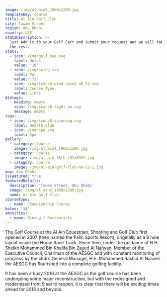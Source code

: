 ```yaml
---
image: /img/al_ain5_1960x1280.jpg
templateKey: course
title: Al Ain Golf Club
city: Tawam Street
region: Abu Dhabi
country: UAE
statsDescription: >-
  Just Add it to your Golf Cart and Submit your request and we will take care of
  the rest.
stats:
  - icon: /img/golf_tee.svg
    label: Holes
    value: '18'
  - icon: /img/swing.svg
    label: Par
    value: '72'
  - icon: /img/icons8-wind_speed_48_52.svg
    label: Course Type
    value: Links
dialogs:
  - heading: empty
    icon: /img/icons8-light_on.svg
    message: empty
tags:
  - icon: /img/icons8-spinning.svg
    label: Health Club
  - icon: /img/spa.svg
    label: Spa
gallery:
  - category: Course
    image: /img/al_ain4_1960x1280.jpg
  - category: Course
    image: /img/al-ain-18th-i82a5352.jpg
  - category: Course
    image: /img/al-ain-golf-club-no-12-1.jpg
map: Abu Dhabi
isFeatured: true
featuredDetails:
  description: 'Tawam Street, Abu Dhabi'
  image: /img/al_ain5_1960x1280.jpg
  name: Al Ain Golf Club
courseType:
  - name: Championship Course
holes: '18'
amenities:
  - name: Dining / Restaurants
---
```

The Golf Course at the Al Ain Equestrian, Shooting and Golf Club first opened in 2007 (then named the Palm Sports Resort), originally as a 9 hole layout inside the Horse Race Track. Since then, under the guidance of H.H. Sheikh Mohammed Bin Khalifa Bin Zayed Al Nahyan, Member of the Executive Council, Chairman of the AESGC and with constant monitoring of progress by the club’s General Manager, H.E. Mohammed Rashid Al Nasseri the AESGC has flourished into a complete golfing facility.

It has been a busy 2016 at the AESGC as the golf course has been undergoing some major reconstruction, but with the redesigned and modernized front 9 set to reopen, it is clear that there will be exciting times ahead for 2018 and beyond.
